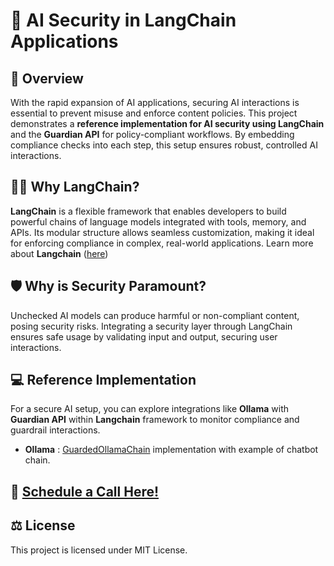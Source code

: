 # 🔐 AI Security in LangChain Applications

## 📜 Overview

With the rapid expansion of AI applications, securing AI interactions is essential to prevent misuse and enforce content policies. This project demonstrates a **reference implementation for AI security using LangChain** and the **Guardian API** for policy-compliant workflows. By embedding compliance checks into each step, this setup ensures robust, controlled AI interactions.

## 🦜️🔗 Why LangChain?

**LangChain** is a flexible framework that enables developers to build powerful chains of language models integrated with tools, memory, and APIs. Its modular structure allows seamless customization, making it ideal for enforcing compliance in complex, real-world applications. Learn more about **Langchain** ([here](https://www.langchain.com))

## 🛡️ Why is Security Paramount?

Unchecked AI models can produce harmful or non-compliant content, posing security risks. Integrating a security layer through LangChain ensures safe usage by validating input and output, securing user interactions.

## 💻  Reference Implementation

For a secure AI setup, you can explore integrations like **Ollama**  with **Guardian API**  within **Langchain** framework to monitor compliance and guardrail interactions.

- **Ollama** : [GuardedOllamaChain](Ollama_Simplechain_guardian) implementation with example of chatbot chain.

## 📅 **[Schedule a Call Here!](https://share-eu1.hsforms.com/1er3vym0FRA-r_B2ZnG5OWQffb9n?__hstc=138249519.4d817d58bf2f28287881f1a4495c2daa.1682320777326.1688113936277.1688634393681.37&__hssc=138249519.1.1688634393681&__hsfp=524412920)**

## ⚖️ License

This project is licensed under MIT License.
